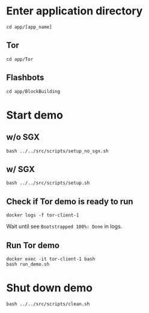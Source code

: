 # Enter application directory

```cd app/[app_name]```

## Tor

```cd app/Tor```

## Flashbots

```cd app/BlockBuilding```

# Start demo 

## w/o SGX

```bash ../../src/scripts/setup_no_sgx.sh```

## w/ SGX

```bash ../../src/scripts/setup.sh```

## Check if Tor demo is ready to run

```docker logs -f tor-client-1```

Wait until see `Bootstrapped 100%: Done` in logs.

## Run Tor demo

```
docker exec -it tor-client-1 bash
bash run_demo.sh
```

# Shut down demo
```bash ../../src/scripts/clean.sh```